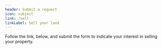 ```yaml
---
header: Submit a request
icon: subject
link: /sell
linkLabel: Sell your land
---
```


Follow the link, below, and submit the form to indicate your interest in selling your property.